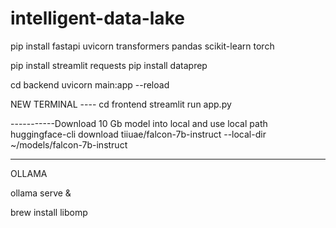 # intelligent-data-lake

pip install fastapi uvicorn transformers pandas scikit-learn torch

pip install streamlit requests
pip install dataprep

cd backend
uvicorn main:app --reload

NEW TERMINAL ----
cd frontend
streamlit run app.py


-----------Download 10 Gb model into local and use local path
huggingface-cli download tiiuae/falcon-7b-instruct --local-dir ~/models/falcon-7b-instruct

--------------------
OLLAMA

ollama serve &

 brew install libomp


